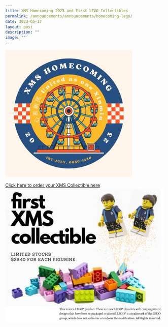 ```yaml
---
title: XMS Homecoming 2023 and First LEGO Collectibles
permalink: /announcements/announcements/homecoming-lego/
date: 2023-05-17
layout: post
description: ""
image: ""
---
```

![](/images/Announcement%20Front%20Images/xms%20homecoming%202023.jpg)

[Click here to order your XMS Collectible here](https://go.gov.sg/collectiblesorder)
![](/images/Announcement%20Front%20Images/xinmin%20collectibles.jpg)